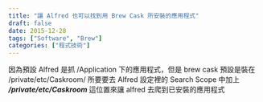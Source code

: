 ```yaml
---
title: "讓 Alfred 也可以找到用 Brew Cask 所安裝的應用程式"
draft: false
date: 2015-12-28
tags: ["Software", "Brew"]
categories: ["程式技術"]
---
```



因為預設 Alfred 是抓 /Application 下的應用程式，但是 brew cask 預設是裝在 /private/etc/Caskroom/
所要要去 Alfred 設定裡的 Search Scope 中加上 <em><strong>/private/etc/Caskroom </strong></em>這位置來讓 alfred 去爬到已安裝的應用程式




